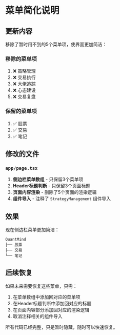 # 菜单简化说明

## 更新内容

移除了暂时用不到的5个菜单项，使界面更加简洁：

### 移除的菜单项
1. ❌ 策略管理
2. ❌ 交易执行
3. ❌ 大佬追踪
4. ❌ 心态建设
5. ❌ 交易复盘

### 保留的菜单项
1. ✅ 股票
2. ✅ 交易
3. ✅ 笔记

## 修改的文件

### `app/page.tsx`
1. **侧边栏菜单数组** - 只保留3个菜单项
2. **Header标题判断** - 只保留3个页面标题
3. **页面内容渲染** - 删除了5个页面的渲染逻辑
4. **组件导入** - 注释了 `StrategyManagement` 组件导入

## 效果

现在侧边栏菜单更加简洁：

```
QuantMind
├── 股票
├── 交易
└── 笔记
```

## 后续恢复

如果未来需要恢复这些菜单，只需：
1. 在菜单数组中添加回对应的菜单项
2. 在Header标题判断中添加回对应的标题
3. 在页面内容部分添加回对应的渲染逻辑
4. 取消注释相关的组件导入

所有代码已经完整，只是暂时隐藏，随时可以快速恢复。

